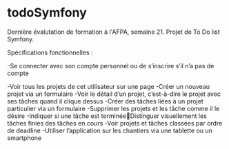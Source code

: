 # todoSymfony
Dernière évalutation de formation à l'AFPA, semaine 21. Projet de To Do list Symfony.


Spécifications fonctionnelles :

-Se connecter avec son compte personnel ou de s’inscrire s’il n’a pas de compte

-Voir tous les projets de cet utilisateur sur une page
-Créer un nouveau projet via un formulaire
-Voir le détail d’un projet, c’est-à-dire le projet avec ses tâches quand il clique dessus
-Créer des tâches liées à un projet particulier via un formulaire
-Supprimer les projets et les tâche comme il le désire
-Indiquer si une tâche est terminéeDistinguer visuellement les tâches finies des tâches en cours
-Voir projets et tâches classées par ordre de deadline
-Utiliser l’application sur les chantiers via une tablette ou un smartphone
